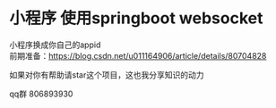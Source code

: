 #  小程序 使用springboot websocket
小程序换成你自己的appid
<br>
前期准备：https://blog.csdn.net/u011164906/article/details/80704828
<br>

如果对你有帮助请star这个项目，这也我分享知识的动力

qq群 806893930
